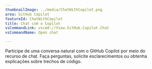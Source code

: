 ```yaml
---
thumbnailImage: ../media/ChatWithCopilot.png
area: GitHub Copilot
featureId: ChatWithCopilot
title: Chat com o Copilot
vsCommandLink: vscmd://View.GitHub.Copilot.Chat
vsCommandName: Open chat

---
```



Participe de uma conversa natural com o GitHub Copilot por meio do recurso de chat. Faça perguntas, solicite esclarecimentos ou obtenha explicações sobre trechos de código.

